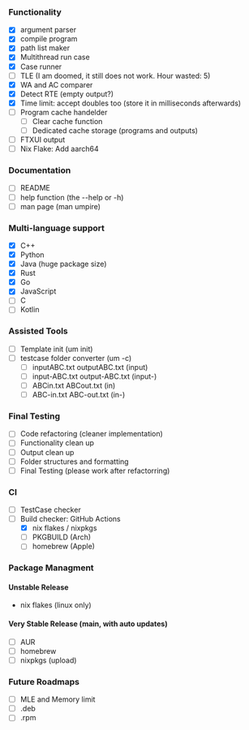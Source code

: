### Functionality
- [x] argument parser
- [x] compile program
- [x] path list maker
- [x] Multithread run case
- [x] Case runner
- [ ] TLE (I am doomed, it still does not work. Hour wasted: 5)
- [x] WA and AC comparer
- [x] Detect RTE (empty output?)
- [x] Time limit: accept doubles too (store it in milliseconds afterwards)
- [ ] Program cache handelder
    - [ ] Clear cache function
    - [ ] Dedicated cache storage (programs and outputs)
- [ ] FTXUI output
- [ ] Nix Flake: Add aarch64

### Documentation
- [ ] README
- [ ] help function (the --help or -h)
- [ ] man page (man umpire)

### Multi-language support
- [x] C++
- [x] Python
- [x] Java (huge package size)
- [x] Rust
- [x] Go
- [x] JavaScript
- [ ] C
- [ ] Kotlin

### Assisted Tools
- [ ] Template init (um init)
- [ ] testcase folder converter (um -c)
    - [ ] inputABC.txt outputABC.txt (input)
    - [ ] input-ABC.txt output-ABC.txt (input-) 
    - [ ] ABCin.txt ABCout.txt (in)
    - [ ] ABC-in.txt ABC-out.txt (in-)

### Final Testing
- [ ] Code refactoring (cleaner implementation)
- [ ] Functionality clean up
- [ ] Output clean up
- [ ] Folder structures and formatting
- [ ] Final Testing (please work after refactorring)

### CI
- [ ] TestCase checker
- [ ] Build checker: GitHub Actions
  - [x] nix flakes / nixpkgs
  - [ ] PKGBUILD (Arch)
  - [ ] homebrew (Apple)

### Package Managment
#### Unstable Release
- nix flakes (linux only)

#### Very Stable Release (main, with auto updates)
- [ ] AUR 
- [ ] homebrew
- [ ] nixpkgs (upload)

### Future Roadmaps
- [ ] MLE and Memory limit
- [ ] .deb
- [ ] .rpm
